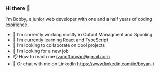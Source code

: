 ### Hi there 👋
I'm Bobby, a junior web developer with one and a half years of coding expirience.

- 🔭 I’m currently working mostly in Output Managment and Spooling
- 🌱 I’m currently learning React and TypeScript
- 👯 I’m looking to collaborate on cool projects
- 🤔 I’m looking for a new job
- 📫 How to reach me ivanoffboyan@gmail.com
- 💬 Or chat with me on LinkedIn https://www.linkedin.com/in/boyan-/
